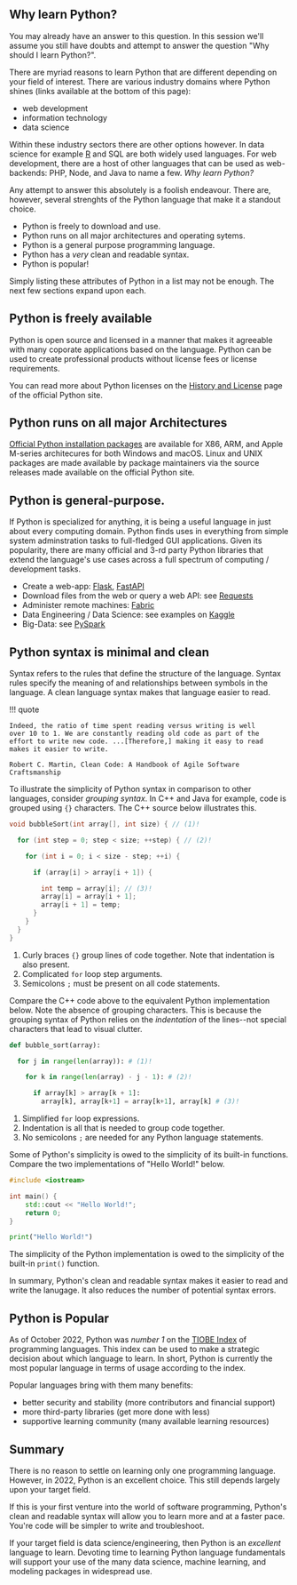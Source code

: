## Why learn Python?
You may already have an answer to this question. In this session we'll
assume you still have doubts and attempt to answer the question "Why
should I learn Python?".

There are myriad reasons to learn Python that are different depending
on your field of interest. There are various industry domains where
Python shines (links available at the bottom of this page):

- web development
- information technology
- data science

Within these industry sectors there are other options however. In data
science for example [R](https://www.r-project.org) and SQL are both
widely used languages. For web development, there are a host of other
languages that can be used as web-backends: PHP, Node, and Java to
name a few. *Why learn Python?*

Any attempt to answer this absolutely is a foolish endeavour. There
are, however, several strenghts of the Python language that make it a
standout choice.

- Python is freely to download and use.
- Python runs on all major architectures and operating sytems.
- Python is a general purpose programming language.
- Python has a *very* clean and readable syntax.
- Python is popular!

Simply listing these attributes of Python in a list may not be
enough. The next few sections expand upon each.

## Python is freely available
Python is open source and licensed in a manner that makes it agreeable
with many coporate applications based on the language. Python can be
used to create professional products without license fees or license
requirements.

You can read more about Python licenses on the [History and
License](https://docs.python.org/3/license.html) page of the official
Python site.

## Python runs on all major Architectures
[Official Python installation packages](https://www.python.org/downloads/release/python-3108/) are available for X86, ARM, and
Apple M-series architecures for both Windows and macOS. Linux and UNIX packages
are made available by package maintainers via the source releases made
available on the official Python site.

## Python is general-purpose.
If Python is specialized for anything, it is being a useful language
in just about every computing domain. Python finds uses in everything
from simple system adminstration tasks to full-fledged GUI
applications. Given its popularity, there are many official and 3-rd
party Python libraries that extend the language's use cases across a full spectrum of computing / development tasks.

- Create a web-app:
  [Flask](https://flask.palletsprojects.com/en/2.2.x/),
  [FastAPI](https://fastapi.tiangolo.com)
- Download files from the web or query a web API: see
  [Requests](https://requests.readthedocs.io/en/latest/)
- Administer remote machines: [Fabric](https://www.fabfile.org)
- Data Engineering / Data Science: see examples on
  [Kaggle](https://www.kaggle.com/code?language=Python)
- Big-Data: see
  [PySpark](https://spark.apache.org/docs/3.1.3/api/python/index.html)

## Python syntax is minimal and clean
Syntax refers to the rules that define the structure of the
language. Syntax rules specify the meaning of and relationships
between symbols in the language. A clean language syntax makes that
language easier to read.

!!! quote

    Indeed, the ratio of time spent reading versus writing is well
	over 10 to 1. We are constantly reading old code as part of the
	effort to write new code. ...[Therefore,] making it easy to read
	makes it easier to write.

	Robert C. Martin, Clean Code: A Handbook of Agile Software Craftsmanship

To illustrate the simplicity of Python syntax in comparison to other
languages, consider *grouping syntax*. In C++ and Java for example,
code is grouped using `{}` characters. The C++ source below
illustrates this.

```cpp title="bubble_sort.cpp"
void bubbleSort(int array[], int size) { // (1)!

  for (int step = 0; step < size; ++step) { // (2)!

    for (int i = 0; i < size - step; ++i) {

      if (array[i] > array[i + 1]) {

        int temp = array[i]; // (3)!
        array[i] = array[i + 1];
        array[i + 1] = temp;
      }
    }
  }
}
```

1. Curly braces `{}` group lines of code together. Note that
   indentation is also present.
2. Complicated `for` loop step arguments.
3. Semicolons `;` must be present on all code statements.

Compare the C++ code above to the equivalent Python implementation
below. Note the absence of grouping characters. This is because the
grouping syntax of Python relies on the *indentation* of the
lines--not special characters that lead to visual clutter.

```py title="bubble_sort.py"
def bubble_sort(array):

  for j in range(len(array)): # (1)!

    for k in range(len(array) - j - 1): # (2)!

      if array[k] > array[k + 1]:
        array[k], array[k+1] = array[k+1], array[k] # (3)!
```

1. Simplified `for` loop expressions.
2. Indentation is all that is needed to group code together.
3. No semicolons `;` are needed for any Python language statements.

Some of Python's simplicity is owed to the simplicity of its built-in
functions.  Compare the two implementations of "Hello World!" below.

```cpp title="C++ version: hello.cpp"
#include <iostream>

int main() {
    std::cout << "Hello World!";
    return 0;
}
```

```py title="Python version: hello.py"
print("Hello World!")
```

The simplicity of the Python implementation is owed to the simplicity
of the built-in `print()` function.

In summary, Python's clean and readable syntax makes it easier to read
and write the lanugage. It also reduces the number of potential syntax
errors.

## Python is Popular
As of October 2022, Python was *number 1* on the [TIOBE
Index](https://www.tiobe.com/tiobe-index/) of programming
languages. This index can be used to make a strategic decision about
which language to learn. In short, Python is currently the most
popular language in terms of usage according to the index.

Popular languages bring with them many benefits:

- better security and stability (more contributors and financial
  support)
- more third-party libraries (get more done with less)
- supportive learning community (many available learning resources)

## Summary
There is no reason to settle on learning only one programming
language. However, in 2022, Python is an excellent choice. This still
depends largely upon your target field.

If this is your first venture into the world of software programming,
Python's clean and readable syntax will allow you to learn more and at
a faster pace. You're code will be simpler to write and troubleshoot.

If your target field is data science/engineering, then Python is an
*excellent* language to learn. Devoting time to learning Python
language fundamentals will support your use of the many data science,
machine learning, and modeling packages in widespread use.
